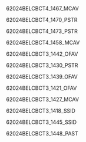 
62024BELCBCT4_1467_MCAV

62024BELCBCT4_1470_PSTR

62024BELCBCT4_1473_PSTR

62024BELCBCT4_1458_MCAV

62024BELCBCT3_1442_OFAV

62024BELCBCT3_1430_PSTR

62024BELCBCT3_1439_OFAV 

62024BELCBCT3_1421_OFAV

62024BELCBCT3_1427_MCAV

62024BELCBCT3_1418_SSID

62024BELCBCT3_1445_SSID

62024BELCBCT3_1448_PAST
